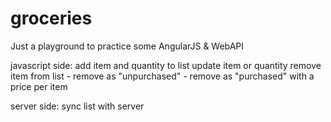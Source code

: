 # groceries
Just a playground to practice some AngularJS &amp; WebAPI


javascript side:
	add item and quantity to list
	update item or quantity
	remove item from list
		- remove as "unpurchased"
		- remove as "purchased" with a price per item
	
server side:
	sync list with server